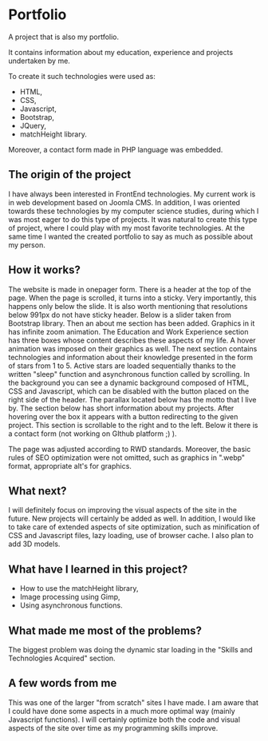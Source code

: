 # Portfolio
A project that is also my portfolio.

It contains information about my education, experience and projects undertaken by me.

To create it such technologies were used as:
- HTML,
- CSS,
- Javascript,
- Bootstrap,
- JQuery,
- matchHeight library.

Moreover, a contact form made in PHP language was embedded.

## The origin of the project

I have always been interested in FrontEnd technologies. My current work is in web development based on Joomla CMS. In addition, I was oriented towards these technologies by my computer science studies, during which I was most eager to do this type of projects. It was natural to create this type of project, where I could play with my most favorite technologies. At the same time I wanted the created portfolio to say as much as possible about my person.

## How it works?

The website is made in onepager form. There is a header at the top of the page. When the page is scrolled, it turns into a sticky. Very importantly, this happens only below the slide. It is also worth mentioning that resolutions below 991px do not have sticky header. Below is a slider taken from Bootstrap library. Then an about me section has been added. Graphics in it has infinite zoom animation. The Education and Work Experience section has three boxes whose content describes these aspects of my life. A hover animation was imposed on their graphics as well. The next section contains technologies and information about their knowledge presented in the form of stars from 1 to 5. Active stars are loaded sequentially thanks to the written "sleep" function and asynchronous function called by scrolling. In the background you can see a dynamic background composed of HTML, CSS and Javascript, which can be disabled with the button placed on the right side of the header. The parallax located below has the motto that I live by. The section below has short information about my projects. After hovering over the box it appears with a button redirecting to the given project. This section is scrollable to the right and to the left. Below it there is a contact form (not working on GIthub platform ;) ).

The page was adjusted according to RWD standards. Moreover, the basic rules of SEO optimization were not omitted, such as graphics in ".webp" format, appropriate alt's for graphics.

## What next?

I will definitely focus on improving the visual aspects of the site in the future. New projects will certainly be added as well. In addition, I would like to take care of extended aspects of site optimization, such as minification of CSS and Javascript files, lazy loading, use of browser cache. I also plan to add 3D models.

## What have I learned in this project?

- How to use the matchHeight library,
- Image processing using Gimp,
- Using asynchronous functions.

## What made me most of the problems?

The biggest problem was doing the dynamic star loading in the "Skills and Technologies Acquired" section.

## A few words from me

This was one of the larger "from scratch" sites I have made. I am aware that I could have done some aspects in a much more optimal way (mainly Javascript functions). I will certainly optimize both the code and visual aspects of the site over time as my programming skills improve.
